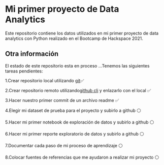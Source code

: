 # Mi primer proyecto de Data Analytics

Este repositorio contiene los datos utilizados en mi primer proyecto de data analytics con Python realizado en el Bootcamp de Hackspace 2021.

## Otra información

El estado de este repositorio esta en proceso ...Tenemos las siguientes tareas pendientes:

1.Crear repositorio local utilizando [git](https://git-scm.com/download)✅                             

2.Crear repositorio remoto utilizando[github cli](https://cli.github.com/) y enlazarlo con el local ✅     

3.Hacer nuestro primer commit de un archivo readme ✅                                               

4.Elegir mi dataset de prueba para el proyecto y subirlo a github ⚪                          

5.Hacer mi primer notebook de exploración de datos y subirlo a github ⚪                                

6.Hacer mi primer reporte exploratorio de datos y subirlo a github ⚪                                 
                 
7.Documentar cada paso de mi proceso de aprendizaje ⚪

8.Colocar fuentes de referencias que me ayudaron a realizar mi proyecto ⚪                                
